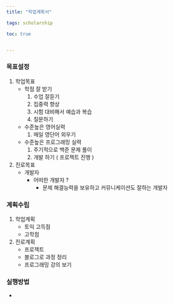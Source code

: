 ```yaml
---
title: "학업계획서"

tags: scholarship

toc: true


---
```


### 목표설정
1. 학업목표
    - 학점 잘 받기
      1. 수업 잘듣기
      2. 집중력 향상
      3. 시험 대비해서 예습과 복습
      4. 질문하기
    - 수준높은 영어실력
      1. 매일 영단어 외우기
    - 수준높은 프로그래밍 실력
      1. 주기적으로 백준 문제 풀이
      2. 개발 하기 ( 프로젝트 진행 )
2. 진로목표
    - 개발자
      - 어떠한 개발자 ?
        - 문제 해결능력을 보유하고 커뮤니케이션도 잘하는 개발자


### 계획수립
1. 학업계획
   - 토익 고득점
   - 고학점
2. 진로계획
   - 프로젝트
   - 블로그로 과정 정리
   - 프로그래밍 강의 보기

### 실행방법

   -
